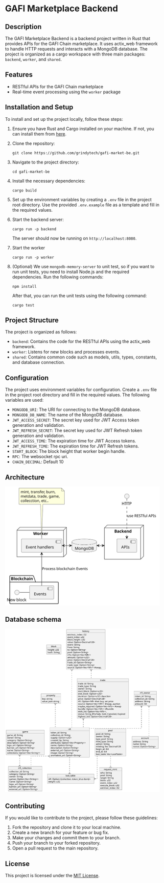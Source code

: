 # GAFI Marketplace Backend

## Description

The GAFI Marketplace Backend is a backend project written in Rust that provides APIs for the GAFI Chain marketplace. It uses actix_web framework to handle HTTP requests and interacts with a MongoDB database. The project is organized as a cargo workspace with three main packages: `backend`, `worker`, and `shared`.

## Features

- RESTful APIs for the GAFI Chain marketplace
- Real-time event processing using the `worker` package

## Installation and Setup

To install and set up the project locally, follow these steps:

1. Ensure you have Rust and Cargo installed on your machine. If not, you can install them from [here](https://www.rust-lang.org/tools/install).

2. Clone the repository:

   ```shell
   git clone https://github.com/grindytech/gafi-market-be.git
   ```

3. Navigate to the project directory:

   ```shell
   cd gafi-market-be
   ```

4. Install the necessary dependencies:

   ```shell
   cargo build
   ```

5. Set up the environment variables by creating a `.env` file in the project root directory. Use the provided `.env.example` file as a template and fill in the required values.

6. Start the backend server:

   ```shell
   cargo run -p backend
   ```

   The server should now be running on `http://localhost:8080`.

7. Start the worker

   ```shell
   cargo run -p worker
   ```

8. (Optional) We use `mongodb-memory-server` to unit test, so if you want to run unit tests, you need to install Node.js and the required dependencies. Run the following commands:

   ```shell
   npm install
   ```

   After that, you can run the unit tests using the following command:

   ```shell
   cargo test
   ```

## Project Structure

The project is organized as follows:

- `backend`: Contains the code for the RESTful APIs using the actix_web framework.
- `worker`: Listens for new blocks and processes events.
- `shared`: Contains common code such as models, utils, types, constants, and database connection.

## Configuration

The project uses environment variables for configuration. Create a `.env` file in the project root directory and fill in the required values. The following variables are used:

- `MONGODB_URI`: The URI for connecting to the MongoDB database.
- `MONGODB_DB_NAME`: The name of the MongoDB database.
- `JWT_ACCESS_SECRET`: The secret key used for JWT Access token generation and validation.
- `JWT_REFRESH_SECRET`: The secret key used for JWT Refresh token generation and validation.
- `JWT_ACCESS_TIME`: The expiration time for JWT Access tokens.
- `JWT_REFRESH_TIME`: The expiration time for JWT Refresh tokens.
- `START_BLOCK`: The block height that worker begin handle.
- `RPC`: The websocket rpc uri.
- `CHAIN_DECIMAL`: Default 10

## Architecture

<!--
```plantuml
@startuml

@startuml

package "Blockchain" {
  "New block" - [Events]
}
node "Worker" {
  [Event handlers]
  "Event handlers" <-- Events  : Process blockchain Events

}

note as EventHandleNote
 mint, transfer, burn,
 metdata, trade, game,
 collecction, etc..
end note

EventHandleNote .. "Event handlers"

node "Backend" {
	[APIs]
}
HTTP ..> APIs : use RESTful APIs

database "MongoDB" {
	"Event handlers" <-> "MongoDB"
	"Backend" <-> "MongoDB"
}

@enduml
```
-->

![architecture diagram image](img/architecture_diagram.svg)

## Database schema

<!--
```plantuml
@startuml
skinparam linetype ortho
object block
block : height: u32
block : hash: String

object game
game : game_id: String
game : owner: String
game : category: Option<String>
game : description: Option<String>
game : logo_url: Option<String>
game : banner_url: Option<String>
game : name: Option<String>
game : collections: Option<Vec<String>>

object nft_collection
nft_collection : collection_id: String
nft_collection : category: Option<String>
nft_collection : owner: String
nft_collection : games: Option<Vec<String>>
nft_collection : name: Option<String>
nft_collection : logo_url: Option<String>
nft_collection : banner_url: Option<String>
nft_collection : external_url: Option<String>

object nft
nft : token_id: String
nft : collection_id: String
nft : supply: Option<u32>
nft : created_by: String
nft : attributes: Option<Vec<Property>>
nft : name: Option<String>
nft : description: Option<String>
nft : external_url: Option<String>
nft : image: Option<String>
nft : animation_url: Option<String>

object property
property : key: string
property : value: json string

object nft_owner
nft_owner : token_id: String
nft_owner : collection_id: String
nft_owner : address: String
nft_owner : amount: i32

object account
account : address: String
account : name: String
account : nonce: Option<String>

object loot_table
loot_table : nft: Option<{collection, token_id as item}>
loot_table : weight: u32

object pool
pool : pool_id: String
pool : owner: String
pool : type_pool: String
pool : mint_type: String
pool : admin: String
pool : minting_fee: Decimal128
pool : begin_at: i64
pool : end_at: i64
pool : loot_table: Vec<LootTable>

object request_mint
request_mint : who: String
request_mint : pool: String
request_mint : target: String
request_mint : block: u32
request_mint : event_index: u32
request_mint : execute_block: u32
request_mint : extrinsic_index: i32

object trade
trade : trade_id: String
trade : trade_type: String
trade : owner: String

trade : start_block: Option<u32>
trade : end_block: Option<u32>
trade : duration: Option<u32> #auction

trade : price: Option<Decimal128>

trade : nft: Option<Nft> #set buy, set price
trade : source: Option<Vec<Nft>> #swap, auction
trade : maybe_required: Option<Vec<Nft>> #swap
trade : bundle: Option<Vec<Nft>> #bundle
trade : wish_list: Option<Vec<Nft>>,
trade : status: String #ForSale, Sold, Canceled, Expired
trade : highest_bid: Option<Decimal128>

object history
history : extrinsic_index: i32
history : event_index: u32
history : block_height: u32
history : value: Option<Decimal128>
history : event: String
history : from: String
history : to: Option<String>
history : pool: Option<String>
history : nfts: Option<Vec<Nft>>
history : amount: Option<u32>
history : price: Option<Decimal128>
history : trade_id: Option<String>
history : trade_type: Option<String>
history : source: Option<Vec<Nft>> #swap,

pool  ..{ request_mint
pool  ..{ loot_table
nft  ..{ loot_table
game  }..{ nft_collection
nft  }.. nft_collection
nft_owner  }.. nft
nft_owner  }.. account
trade }.. nft
history }.. nft
history }.. trade
property }.. nft


@enduml
```
-->

![database schema](img/db_schema_diagram.svg)

## Contributing

If you would like to contribute to the project, please follow these guidelines:

1. Fork the repository and clone it to your local machine.
2. Create a new branch for your feature or bug fix.
3. Make your changes and commit them to your branch.
4. Push your branch to your forked repository.
5. Open a pull request to the main repository.

## License

This project is licensed under the [MIT License](LICENSE).
